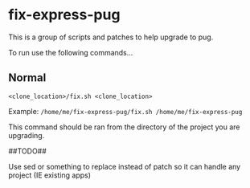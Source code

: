 # fix-express-pug

This is a group of scripts and patches to help upgrade to pug.

To run use the following commands...

## Normal ##

`<clone_location>/fix.sh <clone_location>`

Example: `/home/me/fix-express-pug/fix.sh /home/me/fix-express-pug`

This command should be ran from the directory of the project you are upgrading.

##TODO##

Use sed or something to replace instead of patch so it can handle any project (IE existing apps)

